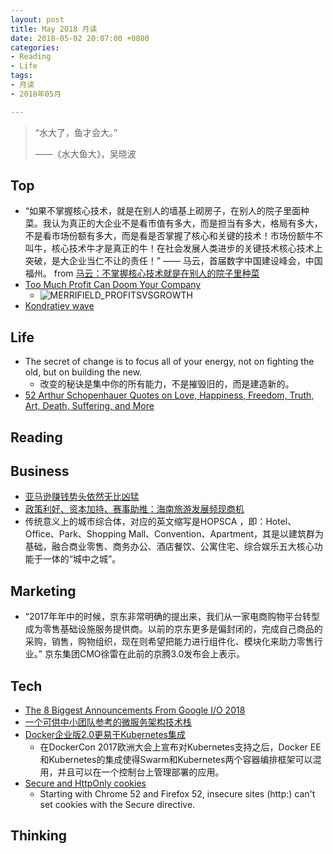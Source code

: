 ```yaml
---
layout: post
title: May 2018 月读
date: 2018-05-02 20:07:00 +0800
categories:
- Reading
- Life
tags:
- 月读
- 2018年05月

---
```


<blockquote class="blockquote-center">
<p>“水大了，鱼才会大。”</p>
<p>——《水大鱼大》，吴晓波</p>
</blockquote>

## Top

- “如果不掌握核心技术，就是在别人的墙基上砌房子，在别人的院子里面种菜。我认为真正的大企业不是看市值有多大，而是担当有多大，格局有多大，不是看市场份额有多大，而是看是否掌握了核心和关键的技术！市场份额牛不叫牛，核心技术牛才是真正的牛！在社会发展人类进步的关键技术核心技术上突破，是大企业当仁不让的责任！” —— 马云，首届数字中国建设峰会，中国福州。 from [马云：不掌握核心技术就是在别人的院子里种菜](http://finance.huanqiu.com/chuangr/chuangtou/2018-04/11900169.html)
- [Too Much Profit Can Doom Your Company](https://hbr.org/2015/06/too-much-profit-can-doom-your-company)
	- ![MERRIFIELD_PROFITSVSGROWTH](https://hbr.org/resources/images/article_assets/2015/05/W150519_MERRIFIELD_PROFITSVSGROWTH.png)
- [Kondratiev wave](https://en.wikipedia.org/wiki/Kondratiev_wave)

## Life

- The secret of change is to focus all of your energy, not on fighting the old, but on building the new.
	- 改变的秘诀是集中你的所有能力，不是摧毁旧的，而是建造新的。
- [52 Arthur Schopenhauer Quotes on Love, Happiness, Freedom, Truth, Art, Death, Suffering, and More](https://theunboundedspirit.com/arthur-schopenhauer-quotes/)


## Reading



## Business

- [亚马逊赚钱势头依然无比凶猛](https://cn.engadget.com/2018/04/27/amazon-q1-2018/)
- [政策利好、资本加持、赛事助推：海南旅游发展频现商机](http://www.travelweekly-china.com/66822)
- 传统意义上的城市综合体，对应的英文缩写是HOPSCA ，即：Hotel、Office、Park、Shopping Mall、Convention、Apartment，其是以建筑群为基础，融合商业零售、商务办公、酒店餐饮、公寓住宅、综合娱乐五大核心功能于一体的“城中之城”。

## Marketing

- “2017年年中的时候，京东非常明确的提出来，我们从一家电商购物平台转型成为零售基础设施服务提供商。以前的京东更多是偏封闭的，完成自己商品的采购，销售，购物组织，现在则希望把能力进行组件化、模块化来助力零售行业。” 京东集团CMO徐雷在此前的京腾3.0发布会上表示。

## Tech

- [The 8 Biggest Announcements From Google I/O 2018](https://techcrunch.com/video-article/the-8-biggest-announcements-from-google-i-o-2018/)
- [一个可供中小团队参考的微服务架构技术栈](https://mp.weixin.qq.com/s?__biz=MzIwMzg1ODcwMw==&mid=2247487775&idx=1&sn=a4edf7c541ccbdfef1b8aef347efc4d0)
- [Docker企业版2.0更易于Kubernetes集成](http://www.infoq.com/cn/news/2018/05/docker-ee-2.0-kubernetes)
	- 在DockerCon 2017欧洲大会上宣布对Kubernetes支持之后，Docker EE和Kubernetes的集成使得Swarm和Kubernetes两个容器编排框架可以混用，并且可以在一个控制台上管理部署的应用。
- [Secure and HttpOnly cookies](https://developer.mozilla.org/en-US/docs/Web/HTTP/Cookies)
	- Starting with Chrome 52 and Firefox 52, insecure sites (http:) can't set cookies with the Secure directive.


## Thinking

